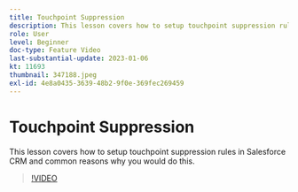 ```yaml
---
title: Touchpoint Suppression
description: This lesson covers how to setup touchpoint suppression rules in Salesforce CRM and common reasons why you would do this.
role: User
level: Beginner
doc-type: Feature Video
last-substantial-update: 2023-01-06
kt: 11693
thumbnail: 347188.jpeg
exl-id: 4e8a0435-3639-48b2-9f0e-369fec269459
---
```

# Touchpoint Suppression

This lesson covers how to setup touchpoint suppression rules in Salesforce CRM and common reasons why you would do this.

>[!VIDEO](https://video.tv.adobe.com/v/347188/?quality=12&learn=on)
